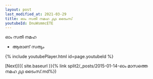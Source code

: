 ```yaml
---
layout: post
last_modified_at: 2021-03-29
title: ഓം സതി നമഹ ൧൧ ടൈംസ്
youtubeId: DnuWsmmcETE
---
```

 
 
 ഓം സതി നമഹ 
 
 -  ആരാണ് സത്യം 
 
  
 
  
 
 
 
 
 
 


{% include youtubePlayer.html id=page.youtubeId %}
 
[Next]({{ site.baseurl }}{% link  split2/_posts/2015-01-14-ഓം മാസത്തെ നമഹ ൧൧ ടൈംസ്.md%})
 
